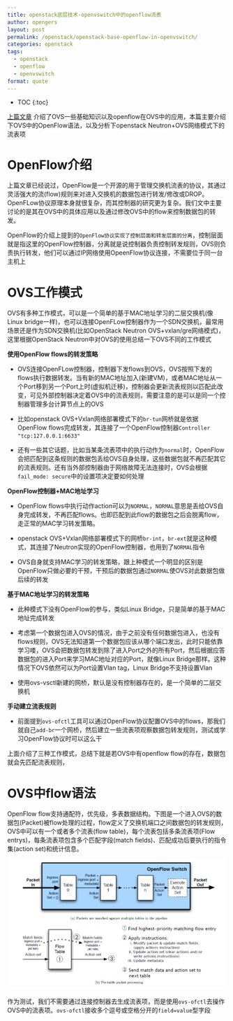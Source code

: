 ```yaml
---
title: openstack底层技术-openvswitch中的openflow流表
author: opengers
layout: post
permalink: /openstack/openstack-base-openflow-in-openvswitch/
categories: openstack
tags:
  - openstack
  - openflow
  - openvswitch
format: quote
---
```


* TOC
{:toc}    

[上篇文章](http://www.isjian.com/openstack/openstack-base-use-openvswitch/) 介绍了OVS一些基础知识以及openflow在OVS中的应用，本篇主要介绍下OVS中的OpenFlow语法，以及分析下openstack Neutron+OVS网络模式下的流表项             

# OpenFlow介绍           

上篇文章已经说过，OpenFlow是一个开源的用于管理交换机流表的协议，其通过灵活强大的流(flow)规则来对进入交换机的数据包进行转发/修改或DROP。OpenFLow协议原理本身就很复杂，而其控制器的研究更为复杂。我们文中主要讨论的是其在OVS中的具体应用以及通过修改OVS中的flow来控制数据包的转发。        

OpenFlow的介绍上提到的`OpenFlow协议实现了控制层面和转发层面的分离`，控制层面就是指这里的OpenFlow控制器，分离就是说控制器负责控制转发规则，OVS则负责执行转发，他们可以通过IP网络使用OpeenFlow协议连接，不需要位于同一台主机上     

# OVS工作模式     

OVS有多种工作模式，可以是一个简单的基于MAC地址学习的二层交换机(像Linux bridge一样)，也可以连接OpenFLow控制器作为一个SDN交换机，最常用场景还是作为SDN交换机(比如OpenStack Neutron OVS+vxlan/gre网络模式)，这里根据OpenStack Neutron中对OVS的使用总结一下OVS不同的工作模式                   
  
**使用OpenFlow flows的转发策略**                

- OVS连接OpenFLow控制器，控制器下发flows到OVS，OVS按照下发的flows执行数据转发。当有新的MAC地址加入(新建VM)，或者MAC地址从一个Port移到另一个Port上时(虚拟机迁移)，控制器会更新流表规则以匹配此改变，可见外部控制器决定着OVS中的流表规则，需要注意的是可以是同一个控制器管理多台计算节点上的OVS    

- 比如openstack OVS+Vxlan网络部署模式下的`br-tun`网桥就是依据OpenFlow flows完成转发，其连接了一个OpenFlow控制器`Controller "tcp:127.0.0.1:6633"`                 

- 还有一些其它话题，比如当某条流表项中的执行动作为`normal`时，OpenFlow会把匹配到这条规则的数据包丢给OVS自身处理，这些数据包就不再匹配其它的流表规则。还有当外部控制器由于网络故障无法连接时，OVS会根据`fail_mode: secure`中的设置项决定要如何处理            

**OpenFlow控制器+MAC地址学习**      

- OpenFlow flows中执行动作action可以为`NORMAL`，`NORMAL`意思是丢给OVS自身完成转发，不再匹配flows。也即匹配到此flow的数据包之后会脱离flow，走正常的MAC学习转发策略。    

- openstack OVS+Vxlan网络部署模式下的网桥`br-int`，`br-ext`就是这种模式，其连接了Neutron实现的OpenFlow控制器，也用到了`NORMAL`指令    

- OVS自身就支持MAC学习的转发策略，跟上种模式一个明显的区别是OpenFlow只做必要的干预，干预后的数据包通过`NORMAL`使OVS对此数据包做后续的转发   
         
**基于MAC地址学习的转发策略**               

- 此种模式下没有OpenFlow的参与，类似Linux Bridge，只是简单的基于MAC地址完成转发   

- 考虑第一个数据包进入OVS的情况，由于之前没有任何数据包进入，也没有flows规则，OVS无法知道第一个数据包应该从哪个端口发出，此时只能依靠学习喽，OVS会把数据包转发到除了进入Port之外的所有Port，然后根据应答数据包的进入Port来学习MAC地址对应的Port，就像Linux Bridge那样。这种情况下OVS依然可以为Port设置Vlan tag，Linux Bridge不支持设置Vlan    

- 使用ovs-vsctl新建的网桥，默认是没有控制器存在的，是一个简单的二层交换机        

**手动建立流表规则**             

- 前面提到`ovs-ofctl`工具可以通过OpenFlow协议配置OVS中的flows，那我们就自己`add-br`一个网桥，然后建立一些流表项观察数据包转发规则，测试或学习OpenFlow协议时可以这么干    

上面介绍了三种工作模式，总结下就是若OVS中有openflow flow的存在，数据包就会先匹配流表规则，

# OVS中flow语法        

OpenFlow flow支持通配符，优先级，多表数据结构。下图是一个进入OVS的数据包(Packet)被flow处理的过程，flow定义了交换机端口之间数据包的转发规则，OVS中可以有一个或者多个流表(flow table)，每个流表包括多条流表项(Flow entrys)，每条流表项包含多个匹配字段(match fields)、匹配成功后要执行的指令集(action set)和统计信息。

![openflow](/images/openstack/openstack-use-openvswitch/openvswitch-openflow-match.png)             

作为测试，我们不需要通过连接控制器去生成流表项，而是使用`ovs-ofctl`去操作OVS中的流表项。`ovs-ofctl`接收多个逗号或空格分开的`field=value`型字段

     